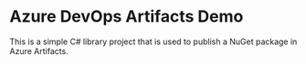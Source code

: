 # Azure DevOps Artifacts Demo

This is a simple C# library project that is used to publish a NuGet package in Azure Artifacts.
